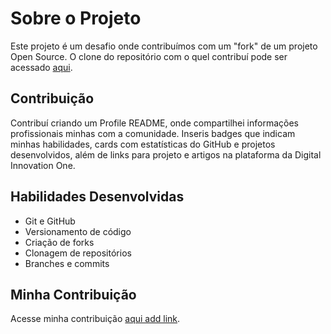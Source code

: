 # Sobre o Projeto

Este projeto é um desafio onde contribuímos com um "fork" de um projeto Open Source. O clone do repositório com o quel contribuí pode ser acessado [aqui](https://github.com/patyfreitasbr/dio-lab-open-source).

## Contribuição

Contribuí criando um Profile README, onde compartilhei informações profissionais minhas com a comunidade. Inseris badges que indicam minhas habilidades, cards com estatísticas do GitHub e projetos desenvolvidos, além de links para projeto e artigos na plataforma da Digital Innovation One.

## Habilidades Desenvolvidas

- Git e GitHub
- Versionamento de código
- Criação de forks
- Clonagem de repositórios
- Branches e commits

## Minha Contribuição

Acesse minha contribuição [aqui add link](link-da-sua-contribuicao).





